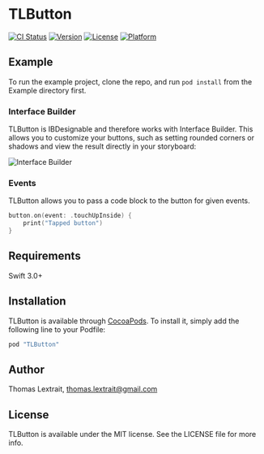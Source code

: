 # TLButton

[![CI Status](http://img.shields.io/travis/tlextrait/TLButton.svg?style=flat)](https://travis-ci.org/tlextrait/TLButton)
[![Version](https://img.shields.io/cocoapods/v/TLButton.svg?style=flat)](http://cocoapods.org/pods/TLButton)
[![License](https://img.shields.io/cocoapods/l/TLButton.svg?style=flat)](http://cocoapods.org/pods/TLButton)
[![Platform](https://img.shields.io/cocoapods/p/TLButton.svg?style=flat)](http://cocoapods.org/pods/TLButton)

## Example

To run the example project, clone the repo, and run `pod install` from the Example directory first.

### Interface Builder

TLButton is IBDesignable and therefore works with Interface Builder. This allows you to customize your buttons, such as setting rounded corners or shadows and view the result directly in your storyboard:

![Interface Builder](https://cloud.githubusercontent.com/assets/1252930/20643826/b7a9a864-b3f0-11e6-8b89-ed8ee8dd08af.png)

### Events

TLButton allows you to pass a code block to the button for given events.

```swift
button.on(event: .touchUpInside) {
    print("Tapped button")
}
```

## Requirements

Swift 3.0+

## Installation

TLButton is available through [CocoaPods](http://cocoapods.org). To install
it, simply add the following line to your Podfile:

```ruby
pod "TLButton"
```

## Author

Thomas Lextrait, thomas.lextrait@gmail.com

## License

TLButton is available under the MIT license. See the LICENSE file for more info.
